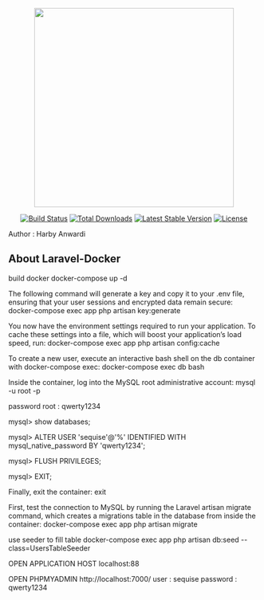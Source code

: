 <p align="center"><a href="https://laravel.com" target="_blank"><img src="https://raw.githubusercontent.com/laravel/art/master/logo-lockup/5%20SVG/2%20CMYK/1%20Full%20Color/laravel-logolockup-cmyk-red.svg" width="400"></a></p>

<p align="center">
<a href="https://travis-ci.org/laravel/framework"><img src="https://travis-ci.org/laravel/framework.svg" alt="Build Status"></a>
<a href="https://packagist.org/packages/laravel/framework"><img src="https://poser.pugx.org/laravel/framework/d/total.svg" alt="Total Downloads"></a>
<a href="https://packagist.org/packages/laravel/framework"><img src="https://poser.pugx.org/laravel/framework/v/stable.svg" alt="Latest Stable Version"></a>
<a href="https://packagist.org/packages/laravel/framework"><img src="https://poser.pugx.org/laravel/framework/license.svg" alt="License"></a>
</p>


Author : Harby Anwardi

## About Laravel-Docker
build docker
docker-compose up -d

The following command will generate a key and copy it to your .env file, ensuring that your user sessions and encrypted data remain secure:
docker-compose exec app php artisan key:generate

You now have the environment settings required to run your application. To cache these settings into a file, which will boost your application’s load speed, run:
docker-compose exec app php artisan config:cache

To create a new user, execute an interactive bash shell on the db container with docker-compose exec:
docker-compose exec db bash

Inside the container, log into the MySQL root administrative account:
mysql -u root -p

password root : qwerty1234

mysql> show databases;

mysql> ALTER USER 'sequise'@'%' IDENTIFIED WITH mysql_native_password BY 'qwerty1234';

mysql> FLUSH PRIVILEGES;

mysql> EXIT;

Finally, exit the container:
exit

First, test the connection to MySQL by running the Laravel artisan migrate command, which creates a migrations table in the database from inside the container:
docker-compose exec app php artisan migrate

use seeder to fill table
docker-compose exec app php artisan db:seed --class=UsersTableSeeder

OPEN APPLICATION HOST
localhost:88

OPEN PHPMYADMIN
http://localhost:7000/
user : sequise
password : qwerty1234
